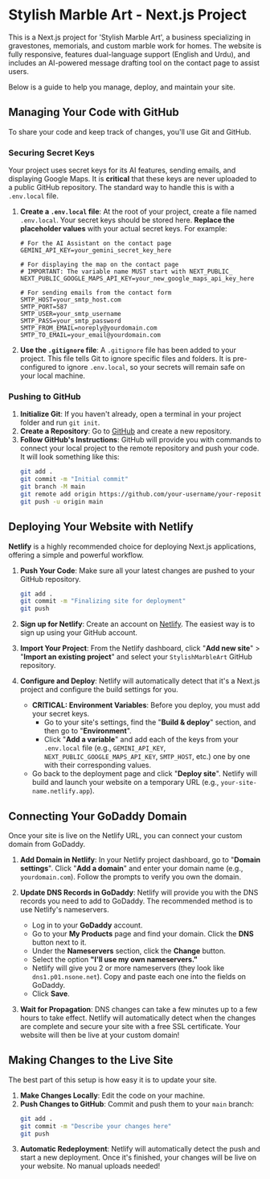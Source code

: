 
# Stylish Marble Art - Next.js Project

This is a Next.js project for 'Stylish Marble Art', a business specializing in gravestones, memorials, and custom marble work for homes. The website is fully responsive, features dual-language support (English and Urdu), and includes an AI-powered message drafting tool on the contact page to assist users.

Below is a guide to help you manage, deploy, and maintain your site.

## Managing Your Code with GitHub

To share your code and keep track of changes, you'll use Git and GitHub.

### Securing Secret Keys

Your project uses secret keys for its AI features, sending emails, and displaying Google Maps. It is **critical** that these keys are never uploaded to a public GitHub repository. The standard way to handle this is with a `.env.local` file.

1.  **Create a `.env.local` file**: At the root of your project, create a file named `.env.local`. Your secret keys should be stored here. **Replace the placeholder values** with your actual secret keys. For example:
    ```
    # For the AI Assistant on the contact page
    GEMINI_API_KEY=your_gemini_secret_key_here

    # For displaying the map on the contact page
    # IMPORTANT: The variable name MUST start with NEXT_PUBLIC_
    NEXT_PUBLIC_GOOGLE_MAPS_API_KEY=your_new_google_maps_api_key_here

    # For sending emails from the contact form
    SMTP_HOST=your_smtp_host.com
    SMTP_PORT=587
    SMTP_USER=your_smtp_username
    SMTP_PASS=your_smtp_password
    SMTP_FROM_EMAIL=noreply@yourdomain.com
    SMTP_TO_EMAIL=your_email@yourdomain.com
    ```

2.  **Use the `.gitignore` file**: A `.gitignore` file has been added to your project. This file tells Git to ignore specific files and folders. It is pre-configured to ignore `.env.local`, so your secrets will remain safe on your local machine.

### Pushing to GitHub

1.  **Initialize Git**: If you haven't already, open a terminal in your project folder and run `git init`.
2.  **Create a Repository**: Go to [GitHub](https://github.com) and create a new repository.
3.  **Follow GitHub's Instructions**: GitHub will provide you with commands to connect your local project to the remote repository and push your code. It will look something like this:
    ```bash
    git add .
    git commit -m "Initial commit"
    git branch -M main
    git remote add origin https://github.com/your-username/your-repository-name.git
    git push -u origin main
    ```

## Deploying Your Website with Netlify

**Netlify** is a highly recommended choice for deploying Next.js applications, offering a simple and powerful workflow.

1.  **Push Your Code**: Make sure all your latest changes are pushed to your GitHub repository.
    ```bash
    git add .
    git commit -m "Finalizing site for deployment"
    git push
    ```

2.  **Sign up for Netlify**: Create an account on [Netlify](https://www.netlify.com). The easiest way is to sign up using your GitHub account.

3.  **Import Your Project**: From the Netlify dashboard, click "**Add new site**" > "**Import an existing project**" and select your `StylishMarbleArt` GitHub repository.

4.  **Configure and Deploy**: Netlify will automatically detect that it's a Next.js project and configure the build settings for you.
    *   **CRITICAL: Environment Variables**: Before you deploy, you must add your secret keys.
        *   Go to your site's settings, find the "**Build & deploy**" section, and then go to "**Environment**".
        *   Click "**Add a variable**" and add each of the keys from your `.env.local` file (e.g., `GEMINI_API_KEY`, `NEXT_PUBLIC_GOOGLE_MAPS_API_KEY`, `SMTP_HOST`, etc.) one by one with their corresponding values.
    *   Go back to the deployment page and click "**Deploy site**". Netlify will build and launch your website on a temporary URL (e.g., `your-site-name.netlify.app`).

## Connecting Your GoDaddy Domain

Once your site is live on the Netlify URL, you can connect your custom domain from GoDaddy.

1.  **Add Domain in Netlify**: In your Netlify project dashboard, go to "**Domain settings**". Click "**Add a domain**" and enter your domain name (e.g., `yourdomain.com`). Follow the prompts to verify you own the domain.

2.  **Update DNS Records in GoDaddy**: Netlify will provide you with the DNS records you need to add to GoDaddy. The recommended method is to use Netlify's nameservers.
    *   Log in to your **GoDaddy** account.
    *   Go to your **My Products** page and find your domain. Click the **DNS** button next to it.
    *   Under the **Nameservers** section, click the **Change** button.
    *   Select the option **"I'll use my own nameservers."**
    *   Netlify will give you 2 or more nameservers (they look like `dns1.p01.nsone.net`). Copy and paste each one into the fields on GoDaddy.
    *   Click **Save**.

3.  **Wait for Propagation**: DNS changes can take a few minutes up to a few hours to take effect. Netlify will automatically detect when the changes are complete and secure your site with a free SSL certificate. Your website will then be live at your custom domain!

## Making Changes to the Live Site

The best part of this setup is how easy it is to update your site.

1.  **Make Changes Locally**: Edit the code on your machine.
2.  **Push Changes to GitHub**: Commit and push them to your `main` branch:
    ```bash
    git add .
    git commit -m "Describe your changes here"
    git push
    ```
3.  **Automatic Redeployment**: Netlify will automatically detect the push and start a new deployment. Once it's finished, your changes will be live on your website. No manual uploads needed!
